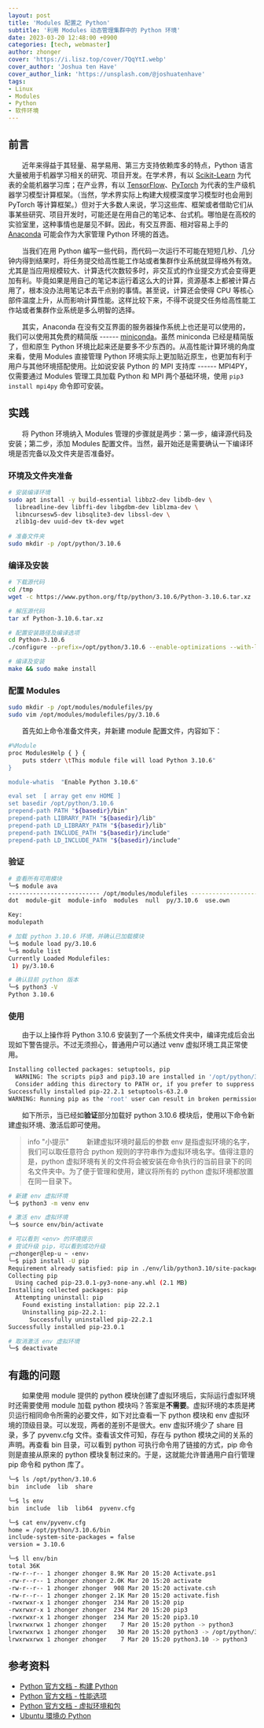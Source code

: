 ```yaml
---
layout: post
title: 'Modules 配置之 Python'
subtitle: '利用 Modules 动态管理集群中的 Python 环境'
date: 2023-03-20 12:48:00 +0900
categories: [tech, webmaster]
author: zhonger
cover: 'https://i.lisz.top/cover/7QqYtI.webp'
cover_author: 'Joshua ten Have'
cover_author_link: 'https://unsplash.com/@joshuatenhave'
tags:  
- Linux
- Modules
- Python
- 软件环境
---
```


## 前言

&emsp;&emsp;近年来得益于其轻量、易学易用、第三方支持依赖库多的特点，Python 语言大量被用于机器学习相关的研究、项目开发。在学术界，有以 [Scikit-Learn](https://scikit-learn.org) 为代表的全能机器学习库；在产业界，有以 [TensorFlow](https://www.tensorflow.org)、[PyTorch](https://pytorch.org) 为代表的生产级机器学习模型计算框架。（当然，学术界实际上构建大规模深度学习模型时也会用到 PyTorch 等计算框架。）但对于大多数人来说，学习这些库、框架或者借助它们从事某些研究、项目开发时，可能还是在用自己的笔记本、台式机。哪怕是在高校的实验室里，这种事情也是屡见不鲜。因此，有交互界面、相对容易上手的 [Anaconda](https://www.anaconda.com) 可能会作为大家管理 Python 环境的首选。

&emsp;&emsp;当我们在用 Python 编写一些代码，而代码一次运行不可能在短短几秒、几分钟内得到结果时，将任务提交给高性能工作站或者集群作业系统就显得格外有效。尤其是当应用规模较大、计算迭代次数较多时，非交互式的作业提交方式会变得更加有利。毕竟如果是用自己的笔记本运行着这么大的计算，资源基本上都被计算占用了，根本没办法用笔记本去干点别的事情。甚至说，计算还会使得 CPU 等核心部件温度上升，从而影响计算性能。这样比较下来，不得不说提交任务给高性能工作站或者集群作业系统是多么明智的选择。

&emsp;&emsp;其实，Anaconda 在没有交互界面的服务器操作系统上也还是可以使用的，我们可以使用其免费的精简版 ------ [miniconda](https://conda.io/miniconda)。虽然 miniconda 已经是精简版了，但和原生 Python 环境比起来还是要多不少东西的。从高性能计算环境的角度来看，使用 Modules 直接管理 Python 环境实际上更加贴近原生，也更加有利于用户与其他环境搭配使用。比如说安装  Python 的 MPI 支持库 ------ MPI4PY，仅需要通过 Modules 管理工具加载 Python 和 MPI 两个基础环境，使用 `pip3 install mpi4py` 命令即可安装。

## 实践

&emsp;&emsp;将 Python 环境纳入 Modules 管理的步骤就是两步：第一步，编译源代码及安装；第二步，添加 Modules 配置文件。当然，最开始还是需要确认一下编译环境是否完备以及文件夹是否准备好。

### 环境及文件夹准备

```bash
# 安装编译环境
sudo apt install -y build-essential libbz2-dev libdb-dev \
  libreadline-dev libffi-dev libgdbm-dev liblzma-dev \
  libncursesw5-dev libsqlite3-dev libssl-dev \
  zlib1g-dev uuid-dev tk-dev wget
  
# 准备文件夹
sudo mkdir -p /opt/python/3.10.6
```

### 编译及安装

```bash
# 下载源代码
cd /tmp
wget -c https://www.python.org/ftp/python/3.10.6/Python-3.10.6.tar.xz

# 解压源代码
tar xf Python-3.10.6.tar.xz

# 配置安装路径及编译选项
cd Python-3.10.6
./configure --prefix=/opt/python/3.10.6 --enable-optimizations --with-lto 

# 编译及安装
make && sudo make install
```

### 配置 Modules

```bash
sudo mkdir -p /opt/modules/modulefiles/py
sudo vim /opt/modules/modulefiles/py/3.10.6
```

&emsp;&emsp;首先如上命令准备文件夹，并新建 module 配置文件，内容如下：

```bash
#%Module
proc ModulesHelp { } {
    puts stderr \tThis module file will load Python 3.10.6"
}

module-whatis  "Enable Python 3.10.6"

eval set  [ array get env HOME ]
set basedir /opt/python/3.10.6
prepend-path PATH "${basedir}/bin"
prepend-path LIBRARY_PATH "${basedir}/lib"
prepend-path LD_LIBRARY_PATH "${basedir}/lib"
prepend-path INCLUDE_PATH "${basedir}/include"
prepend-path LD_INCLUDE_PATH "${basedir}/include"
```

### 验证

```bash
# 查看所有可用模块
╰─$ module ava
-------------------------- /opt/modules/modulefiles ---------------------------
dot  module-git  module-info  modules  null  py/3.10.6  use.own

Key:
modulepath
```

```bash
# 加载 python 3.10.6 环境，并确认已加载模块
╰─$ module load py/3.10.6
╰─$ module list
Currently Loaded Modulefiles:
 1) py/3.10.6
```

```bash
# 确认目前 python 版本
╰─$ python3 -V
Python 3.10.6
```

### 使用

&emsp;&emsp;由于以上操作将 Python 3.10.6 安装到了一个系统文件夹中，编译完成后会出现如下警告提示。不过无须担心，普通用户可以通过 venv 虚拟环境工具正常使用。

```bash
Installing collected packages: setuptools, pip
  WARNING: The scripts pip3 and pip3.10 are installed in '/opt/python/3.10.6/bin' which is not on PATH.
  Consider adding this directory to PATH or, if you prefer to suppress this warning, use --no-warn-script-location.
Successfully installed pip-22.2.1 setuptools-63.2.0
WARNING: Running pip as the 'root' user can result in broken permissions and conflicting behaviour with the system package manager. It is recommended to use a virtual environment instead: https://pip.pypa.io/warnings/venv
```

&emsp;&emsp;如下所示，当已经如**验证**部分加载好 python 3.10.6 模块后，使用以下命令新建虚拟环境、激活后即可使用。

> info "小提示"
> &emsp;&emsp; 新建虚拟环境时最后的参数 env 是指虚拟环境的名字，我们可以取任意符合 python 规则的字符串作为虚拟环境名字。值得注意的是，python 虚拟环境有关的文件将会被安装在命令执行的当前目录下的同名文件夹中。为了便于管理和使用，建议将所有的 python 虚拟环境都放置在同一目录下。

```bash
# 新建 env 虚拟环境
╰─$ python3 -m venv env

# 激活 env 虚拟环境
╰─$ source env/bin/activate

# 可以看到 <env> 的环境提示
# 尝试升级 pip，可以看到成功升级 
╭─zhonger@lep-u ~ ‹env›
╰─$ pip3 install -U pip
Requirement already satisfied: pip in ./env/lib/python3.10/site-packages (22.2.1)
Collecting pip
  Using cached pip-23.0.1-py3-none-any.whl (2.1 MB)
Installing collected packages: pip
  Attempting uninstall: pip
    Found existing installation: pip 22.2.1
    Uninstalling pip-22.2.1:
      Successfully uninstalled pip-22.2.1
Successfully installed pip-23.0.1

# 取消激活 env 虚拟环境
╰─$ deactivate
```

## 有趣的问题

&emsp;&emsp;如果使用 module 提供的 python 模块创建了虚拟环境后，实际运行虚拟环境时还需要使用 module 加载 python 模块吗？答案是**不需要**。虚拟环境的本质是拷贝运行相同命令所需的必要文件，如下对比查看一下 python 模块和 env 虚拟环境的顶级目录。可以发现，两者的差别不是很大。env 虚拟环境少了 share 目录，多了 pyvenv.cfg 文件。查看该文件可知，存在与 python 模块之间的关系的声明。再查看 bin 目录，可以看到 python 可执行命令用了链接的方式，pip 命令则是直接从原来的 python 模块复制过来的。于是，这就能允许普通用户自行管理  pip 命令和 python 库了。

```bash
╰─$ ls /opt/python/3.10.6
bin  include  lib  share

╰─$ ls env
bin  include  lib  lib64  pyvenv.cfg

╰─$ cat env/pyvenv.cfg
home = /opt/python/3.10.6/bin
include-system-site-packages = false
version = 3.10.6

╰─$ ll env/bin
total 36K
-rw-r--r-- 1 zhonger zhonger 8.9K Mar 20 15:20 Activate.ps1
-rw-r--r-- 1 zhonger zhonger 2.0K Mar 20 15:20 activate
-rw-r--r-- 1 zhonger zhonger  908 Mar 20 15:20 activate.csh
-rw-r--r-- 1 zhonger zhonger 2.1K Mar 20 15:20 activate.fish
-rwxrwxr-x 1 zhonger zhonger  234 Mar 20 15:20 pip
-rwxrwxr-x 1 zhonger zhonger  234 Mar 20 15:20 pip3
-rwxrwxr-x 1 zhonger zhonger  234 Mar 20 15:20 pip3.10
lrwxrwxrwx 1 zhonger zhonger    7 Mar 20 15:20 python -> python3
lrwxrwxrwx 1 zhonger zhonger   30 Mar 20 15:20 python3 -> /opt/python/3.10.6/bin/python3
lrwxrwxrwx 1 zhonger zhonger    7 Mar 20 15:20 python3.10 -> python3
```

## 参考资料

- [Python 官方文档 - 构建 Python](https://docs.python.org/zh-cn/3/using/unix.html#building-python)
- [Python 官方文档 - 性能选项](https://docs.python.org/zh-cn/3/using/configure.html#configure-options)
- [Python 官方文档 - 虚拟环境和包](https://docs.python.org/zh-cn/3/tutorial/venv.html)
- [Ubuntu 環境の Python](https://www.python.jp/install/ubuntu/index.html)
